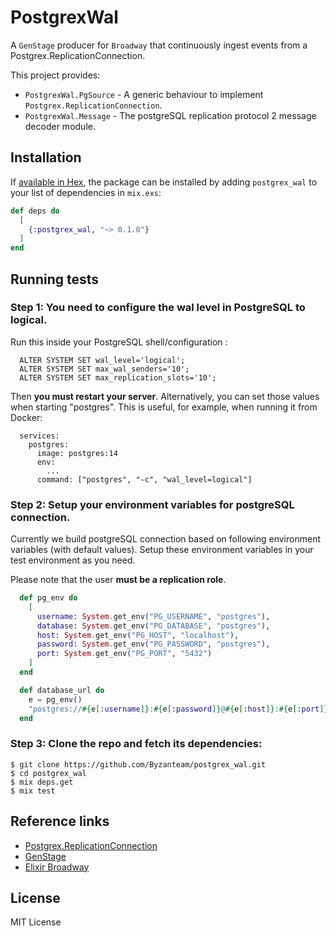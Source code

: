 # PostgrexWal
A `GenStage` producer for `Broadway` that continuously ingest events from a Postgrex.ReplicationConnection.

This project provides:

* `PostgrexWal.PgSource` - A generic behaviour to implement `Postgrex.ReplicationConnection`.
* `PostgrexWal.Message` - The postgreSQL replication protocol 2 message decoder module.

## Installation

If [available in Hex](https://hex.pm/docs/publish), the package can be installed
by adding `postgrex_wal` to your list of dependencies in `mix.exs`:

```elixir
def deps do
  [
    {:postgrex_wal, "~> 0.1.0"}
  ]
end
```

## Running tests

### Step 1: You need to configure the wal level in PostgreSQL to logical.

Run this inside your PostgreSQL shell/configuration :

      ALTER SYSTEM SET wal_level='logical';
      ALTER SYSTEM SET max_wal_senders='10';
      ALTER SYSTEM SET max_replication_slots='10';

Then **you must restart your server**. Alternatively, you can set
those values when starting "postgres". This is useful, for example,
when running it from Docker:

      services:
        postgres:
          image: postgres:14
          env:
            ...
          command: ["postgres", "-c", "wal_level=logical"]

### Step 2: Setup your environment variables for postgreSQL connection.

Currently we build postgreSQL connection based on following environment variables (with default values).
Setup these environment variables in your test environment as you need.

Please note that the user **must be a replication role**.

```elixir
  def pg_env do
    [
      username: System.get_env("PG_USERNAME", "postgres"),
      database: System.get_env("PG_DATABASE", "postgres"),
      host: System.get_env("PG_HOST", "localhost"),
      password: System.get_env("PG_PASSWORD", "postgres"),
      port: System.get_env("PG_PORT", "5432")
    ]
  end

  def database_url do
    e = pg_env()
    "postgres://#{e[:username]}:#{e[:password]}@#{e[:host]}:#{e[:port]}/#{e[:database]}"
  end
```

### Step 3: Clone the repo and fetch its dependencies:

    $ git clone https://github.com/Byzanteam/postgrex_wal.git
    $ cd postgrex_wal
    $ mix deps.get
    $ mix test

## Reference links

* [Postgrex.ReplicationConnection](https://hexdocs.pm/postgrex/Postgrex.ReplicationConnection.html)
* [GenStage](https://hexdocs.pm/gen_stage/GenStage.html)
* [Elixir Broadway](https://elixir-broadway.org/)

## License

MIT License
